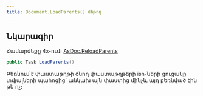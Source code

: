 ```yaml
---
title: Document.LoadParents() մեթոդ
---
```


## Նկարագիր

Համարժեքը 4x-ում։ [AsDoc.ReloadParents](https://armsoft.github.io/as4x-docs/HTM/ProgrGuide/Functions/ASDOC/ReloadParents.html)

```c#
public Task LoadParents()
```

Բեռնում է փաստաթղթի ծնող փաստաթղթերի isn-ների ցուցակը տվյալների պահոցից` անկախ այն փաստից մինչև այդ բեռնված էին թե ոչ։


